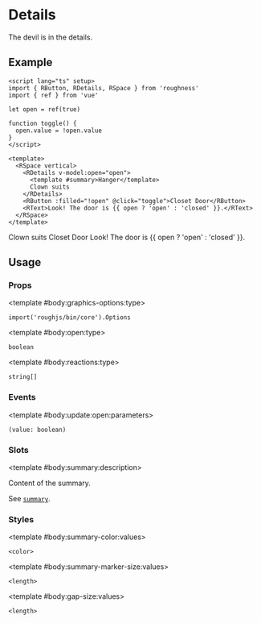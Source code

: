 <script lang="ts" setup>
import { RButton, RDetails, RSpace, RTable, RText } from 'roughness'
import { ref } from 'vue'

let open = ref(true)

function toggle() {
  open.value = !open.value
}
</script>

# Details

The devil is in the details.

## Example

<RDetails>
  <template #summary>Show Code</template>

```vue
<script lang="ts" setup>
import { RButton, RDetails, RSpace } from 'roughness'
import { ref } from 'vue'

let open = ref(true)

function toggle() {
  open.value = !open.value
}
</script>

<template>
  <RSpace vertical>
    <RDetails v-model:open="open">
      <template #summary>Hanger</template>
      Clown suits
    </RDetails>
    <RButton :filled="!open" @click="toggle">Closet Door</RButton>
    <RText>Look! The door is {{ open ? 'open' : 'closed' }}.</RText>
  </RSpace>
</template>
```

</RDetails>

<RSpace vertical>
  <RDetails v-model:open="open">
    <template #summary>Hanger</template>
    Clown suits
  </RDetails>
  <RButton :filled="!open" @click="toggle">Closet Door</RButton>
  <RText>Look! The door is {{ open ? 'open' : 'closed' }}.</RText>
</RSpace>

## Usage

### Props

<RSpace>
<RTable
  :columns="['name', 'type', 'default', 'description']"
  :rows="['graphics-options', 'open', 'reactions']"
>
  <template #body:*:name="{ row }">{{ row }}</template>

  <template #body:graphics-options:type>

  `import('roughjs/bin/core').Options`

  </template>
  <template #body:graphics-options:description>

  [Options for Rough.js](https://github.com/rough-stuff/rough/wiki#options).

  See [Graphics Configuration](/components/graphics#component-prop).

  </template>

  <template #body:open:type>

  `boolean`

  </template>
  <template #body:open:default>

  `false`

  </template>
  <template #body:open:description>

  Whether the details are currently visible.

  See [`open`](https://developer.mozilla.org/en-US/docs/Web/HTML/Element/details#open).

  </template>

  <template #body:reactions:type>

  `string[]`

  </template>
  <template #body:reactions:default>

  `[]`

  </template>
  <template #body:reactions:description>

  States that trigger graphics redrawing.

  See [Reactions](/guide/theme#reactions).

  </template>
</RTable>
</RSpace>

### Events

<RSpace>
<RTable
  :columns="['name', 'parameters', 'description']"
  :rows="['update:open']"
>
  <template #body:*:name="{ row }">{{ row }}</template>

  <template #body:update:open:parameters>

  `(value: boolean)`

  </template>
  <template #body:update:open:description>
    Callback function triggered when visibility of the detail is changed.
  </template>
</RTable>
</RSpace>

### Slots

<RSpace>
<RTable
  :columns="['name', 'parameters', 'description']"
  :rows="['summary', 'default']"
>
  <template #body:*:name="{ row }">{{ row }}</template>

  <template #body:summary:description>

  Content of the summary.

  See [`summary`](https://developer.mozilla.org/en-US/docs/Web/HTML/Element/summary).

  </template>
  <template #body:default:description>
    Content of the details.
  </template>
</RTable>
</RSpace>

### Styles

<RSpace>
<RTable
  :columns="['name', 'values', 'default', 'description']"
  :rows="['summary-color', 'summary-marker-size', 'gap-size']"
>
  <template #body:*:name="{ row }">--r-details-{{ row }}</template>

  <template #body:summary-color:values>

  `<color>`

  </template>
  <template #body:summary-color:default>

  `var(--r-common-text-color)`

  </template>
  <template #body:summary-color:description>
    Color of summary text and marker.
  </template>

  <template #body:summary-marker-size:values>

  `<length>`

  </template>
  <template #body:summary-marker-size:default>

  `var(--r-common-line-height)`

  </template>
  <template #body:summary-marker-size:description>
    Size of the block of summary marker.
  </template>

  <template #body:gap-size:values>

  `<length>`

  </template>
  <template #body:gap-size:default>

  `12px`

  </template>
  <template #body:gap-size:description>
    Size of the gap between the summary and content.
  </template>
</RTable>
</RSpace>
